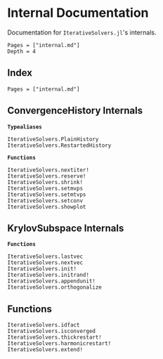 # Internal Documentation

Documentation for `IterativeSolvers.jl`'s internals.

```@contents
Pages = ["internal.md"]
Depth = 4
```

## Index

```@index
Pages = ["internal.md"]
```

## ConvergenceHistory Internals

**`Typealiases`**

```@docs
IterativeSolvers.PlainHistory
IterativeSolvers.RestartedHistory
```

**`Functions`**

```@docs
IterativeSolvers.nextiter!
IterativeSolvers.reserve!
IterativeSolvers.shrink!
IterativeSolvers.setmvps
IterativeSolvers.setmtvps
IterativeSolvers.setconv
IterativeSolvers.showplot
```

## KrylovSubspace Internals

**`Functions`**

```@docs
IterativeSolvers.lastvec
IterativeSolvers.nextvec
IterativeSolvers.init!
IterativeSolvers.initrand!
IterativeSolvers.appendunit!
IterativeSolvers.orthogonalize
```

## Functions

```@docs
IterativeSolvers.idfact
IterativeSolvers.isconverged
IterativeSolvers.thickrestart!
IterativeSolvers.harmonicrestart!
IterativeSolvers.extend!
```
